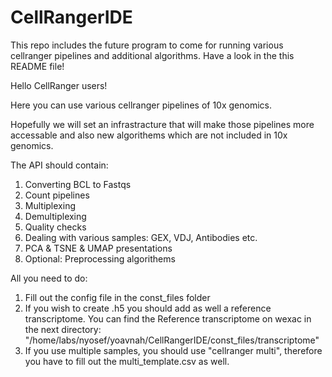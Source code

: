 # CellRangerIDE
This repo includes the future program to come for running various cellranger pipelines and additional algorithms. Have a look in the this README file!

Hello CellRanger users!

Here you can use various cellranger pipelines of 10x genomics.

Hopefully we will set an infrastracture that will make those pipelines more accessable 
and also new algorithems which are not included in 10x genomics.

The API should contain:

1) Converting BCL to Fastqs
2) Count pipelines
3) Multiplexing
4) Demultiplexing 
5) Quality checks
6) Dealing with various samples: GEX, VDJ, Antibodies etc.
7) PCA & TSNE & UMAP presentations
8) Optional: Preprocessing algorithems


All you need to do:

1) Fill out the config file in the const_files folder
2) If you wish to create .h5 you should add as well a reference transcriptome.
   You can find the Reference transcriptome on wexac in the next directory:
   "/home/labs/nyosef/yoavnah/CellRangerIDE/const_files/transcriptome"
3) If you use multiple samples, you should use "cellranger multi", therefore you have to fill out the multi_template.csv as well.
